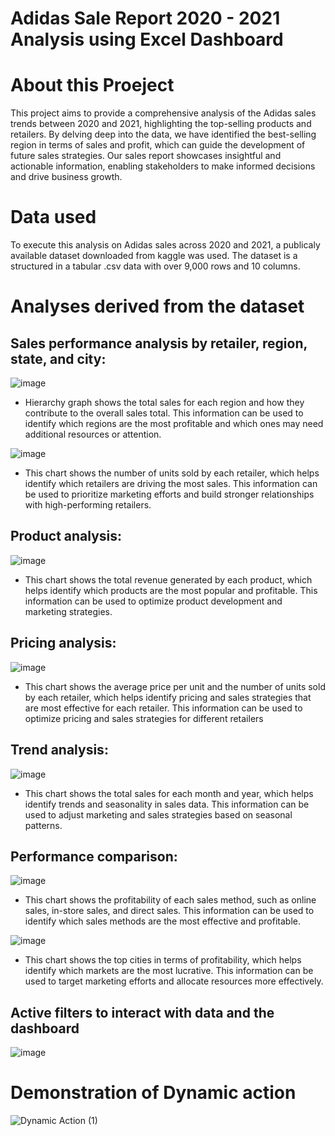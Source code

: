 # Adidas Sale Report 2020 - 2021 Analysis using Excel Dashboard

# About this Proeject

This project aims to provide a comprehensive analysis of the Adidas sales trends between 2020 and 2021, highlighting the top-selling products and retailers. By delving deep into the data, we have identified the best-selling region in terms of sales and profit, which can guide the development of future sales strategies. Our sales report showcases insightful and actionable information, enabling stakeholders to make informed decisions and drive business growth.

# Data used

To execute this analysis on Adidas sales across 2020 and 2021, a publicaly available dataset downloaded from kaggle was used. The dataset is a structured in a tabular .csv data with over 9,000 rows and 10 columns.

# Analyses derived from the dataset

## Sales performance analysis by retailer, region, state, and city:

![image](https://user-images.githubusercontent.com/126027138/221456774-7875cc2d-7e6e-4e78-9024-97e1e7a9b62b.png)

- Hierarchy graph shows the total sales for each region and how they contribute to the overall sales total. This information can be used to identify which regions are the most profitable and which ones may need additional resources or attention.


![image](https://user-images.githubusercontent.com/126027138/221457095-411bc208-e7a8-4a35-8f7e-251189bb8281.png)

- This chart shows the number of units sold by each retailer, which helps identify which retailers are driving the most sales. This information can be used to prioritize marketing efforts and build stronger relationships with high-performing retailers.

## Product analysis:

![image](https://user-images.githubusercontent.com/126027138/221457197-c66fdeec-ba23-409a-97f1-61b709bc367f.png)

- This chart shows the total revenue generated by each product, which helps identify which products are the most popular and profitable. This information can be used to optimize product development and marketing strategies.


## Pricing analysis:

 ![image](https://user-images.githubusercontent.com/126027138/221458655-01b22457-9e45-453b-8af6-520175ee2fdd.png)
 
 - This chart shows the average price per unit and the number of units sold by each retailer, which helps identify pricing and sales strategies that are most effective for each retailer. This information can be used to optimize pricing and sales strategies for different retailers
 
 
 
## Trend analysis:

![image](https://user-images.githubusercontent.com/126027138/221456029-d63bb2d7-992f-442a-888e-00ec4387909d.png)

- This chart shows the total sales for each month and year, which helps identify trends and seasonality in sales data. This information can be used to adjust marketing and sales strategies based on seasonal patterns.


## Performance comparison: 

![image](https://user-images.githubusercontent.com/126027138/221457981-c2197a08-57e0-46bc-9685-82e3af3f428e.png)

- This chart shows the profitability of each sales method, such as online sales, in-store sales, and direct sales. This information can be used to identify which sales methods are the most effective and profitable.


![image](https://user-images.githubusercontent.com/126027138/221458175-68e4d5a0-fb5a-43bd-9e5e-14577d5e58ef.png)

- This chart shows the top cities in terms of profitability, which helps identify which markets are the most lucrative. This information can be used to target marketing efforts and allocate resources more effectively.




## Active filters to interact with data and the dashboard

![image](https://user-images.githubusercontent.com/126027138/221455682-03ee6fbf-9714-42a5-ab6b-5b45e125fa0b.png)



# Demonstration of Dynamic action

![Dynamic Action (1)](https://user-images.githubusercontent.com/126027138/221468148-ae23b8ad-4d70-4dd4-835f-59d611910fb4.gif)




